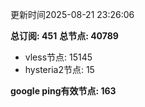 更新时间2025-08-21 23:26:06

**总订阅: 451**
**总节点: 40789**
- vless节点: 15145
- hysteria2节点: 15

**google ping有效节点: 163**

